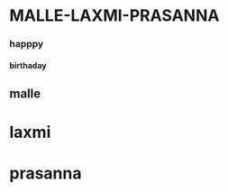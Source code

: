 # MALLE-LAXMI-PRASANNA
<!DOCTYPE html>
<html>
      <head>
        <title> Laxmi B'day!</title>
     </head> 
  <body>
    <h3>happpy </h3>
    <h4>birthaday </h4>
     <h2>malle </h2>
     <h1>laxmi </h1>
     <h1>prasanna </h1>
  </body>
  </html>
    
